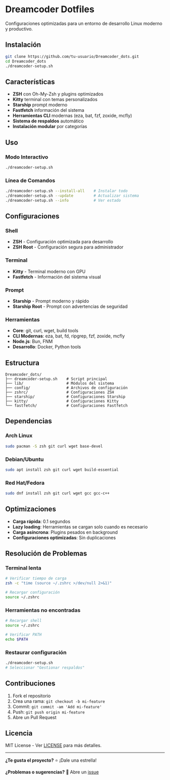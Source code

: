 # Dreamcoder Dotfiles

Configuraciones optimizadas para un entorno de desarrollo Linux moderno y productivo.

## Instalación

```bash
git clone https://github.com/tu-usuario/Dreamcoder_dots.git
cd Dreamcoder_dots
./dreamcoder-setup.sh
```

## Características

- **ZSH** con Oh-My-Zsh y plugins optimizados
- **Kitty** terminal con temas personalizados
- **Starship** prompt moderno
- **Fastfetch** información del sistema
- **Herramientas CLI** modernas (eza, bat, fzf, zoxide, mcfly)
- **Sistema de respaldos** automático
- **Instalación modular** por categorías

## Uso

### Modo Interactivo
```bash
./dreamcoder-setup.sh
```

### Línea de Comandos
```bash
./dreamcoder-setup.sh --install-all    # Instalar todo
./dreamcoder-setup.sh --update         # Actualizar sistema
./dreamcoder-setup.sh --info           # Ver estado
```

## Configuraciones

### Shell
- **ZSH** - Configuración optimizada para desarrollo
- **ZSH Root** - Configuración segura para administrador

### Terminal
- **Kitty** - Terminal moderno con GPU
- **Fastfetch** - Información del sistema visual

### Prompt
- **Starship** - Prompt moderno y rápido
- **Starship Root** - Prompt con advertencias de seguridad

### Herramientas
- **Core**: git, curl, wget, build tools
- **CLI Modernas**: eza, bat, fd, ripgrep, fzf, zoxide, mcfly
- **Node.js**: Bun, FNM
- **Desarrollo**: Docker, Python tools

## Estructura

```
Dreamcoder_dots/
├── dreamcoder-setup.sh    # Script principal
├── lib/                   # Módulos del sistema
├── config/                # Archivos de configuración
├── zshrc/                 # Configuraciones ZSH
├── starship/              # Configuraciones Starship
├── kitty/                 # Configuraciones Kitty
└── fastfetch/             # Configuraciones Fastfetch
```

## Dependencias

### Arch Linux
```bash
sudo pacman -S zsh git curl wget base-devel
```

### Debian/Ubuntu
```bash
sudo apt install zsh git curl wget build-essential
```

### Red Hat/Fedora
```bash
sudo dnf install zsh git curl wget gcc gcc-c++
```

## Optimizaciones

- **Carga rápida**: 0.1 segundos
- **Lazy loading**: Herramientas se cargan solo cuando es necesario
- **Carga asíncrona**: Plugins pesados en background
- **Configuraciones optimizadas**: Sin duplicaciones

## Resolución de Problemas

### Terminal lenta
```bash
# Verificar tiempo de carga
zsh -c "time (source ~/.zshrc >/dev/null 2>&1)"

# Recargar configuración
source ~/.zshrc
```

### Herramientas no encontradas
```bash
# Recargar shell
source ~/.zshrc

# Verificar PATH
echo $PATH
```

### Restaurar configuración
```bash
./dreamcoder-setup.sh
# Seleccionar "Gestionar respaldos"
```

## Contribuciones

1. Fork el repositorio
2. Crea una rama: `git checkout -b mi-feature`
3. Commit: `git commit -am 'Add mi-feature'`
4. Push: `git push origin mi-feature`
5. Abre un Pull Request

## Licencia

MIT License - Ver [LICENSE](LICENSE) para más detalles.

---

**¿Te gusta el proyecto?** ⭐ ¡Dale una estrella!

**¿Problemas o sugerencias?** 💬 Abre un [issue](https://github.com/tu-usuario/Dreamcoder_dots/issues)